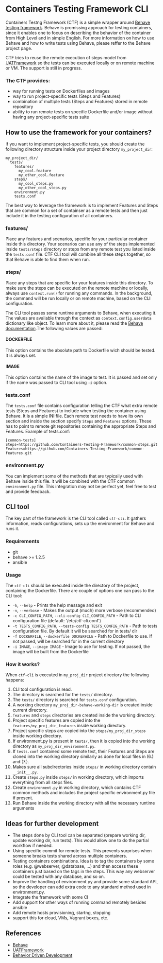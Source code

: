 # Containers Testing Framework CLI
Containers Testng Framework (CTF) is a simple wrapper around [Behave testing framework](http://pythonhosted.org/behave/). Behave is promissing approach for testing containers, since it enables one to focus on describing the behavior of the container from High Level and in simple English. For more information on how to use Behave and how to write tests using Behave, please reffer to the Behave project page.

CTF tries to reuse the remote execution of steps model from [UATFramework](https://github.com/aweiteka/UATFramework) so the tests can be executed locally or on remote machine or VM. The support is still in progress.

### The CTF provides:
- way for running tests on Dockerfiles and images
- way to run project-specific tests (Steps and Features)
- combination of multiple tests (Steps and Features) stored in remote repository
- ability to run remote tests on specific Dockerfile and/or image without having any project-specific tests suite

## How to use the framework for your containers?

If you want to implement project-specific tests, you should create the following directory structure inside your project directory `my_project_dir`:

    my_project_dir/
      tests/
        features/
          my_cool.feature
          my_other_cool.feature
        steps/
          my_cool_steps.py
          my_other_cool_steps.py
        environment.py
        tests.conf

The best way to leverage the framework is to implement Features and Steps that are common for a set of containser as a remote tests and then just include it in the testing configuration of all containers.

### features/
Place any features and scenarios, specific for your particular container inside this directory. Your scenarios can use any of the steps implemented inside `tests/steps` directory or steps from any remote test you listed inside the `tests.conf` file. CTF CLI tool will combine all these steps together, so that Behave is able to find them when run.

### steps/
Place any steps that are specific for your features inside this directory. To make sure the steps can be executed on the remote machine or locally, always use `context.run()` for running any commands. In the background, the command will be run locally or on remote machine, based on the CLI configuration.

The CLI tool passes some runtime arguments to Behave, when executing it. The values are available through the context as `context.config.userdata` dictionary like object. To learn more about it, please read the [Behave documentation](http://pythonhosted.org/behave/new_and_noteworthy_v1.2.5.html#userdata).The following values are passed:

#### DOCKERFILE
This option contains the absolute path to Dockerfile wich should be tested. It is always set.

#### IMAGE
This option contains the name of the image to test. It is passed and set only if the name was passed to CLI tool using `-i` option.

### tests.conf
The `tests.conf` file contains configuration telling the CTF what extra remote tests (Steps and Features) to include when testing the container using Behave. It is a simple INI file. Each remote test needs to have its own section and inside the section specify `Steps` and `Features` options. These has to point to remote git repositories containing the appropriate Steps and Features. Example of tests.conf:

    [common-tests]
    Steps=https://github.com/Containers-Testing-Framework/common-steps.git
    Features=https://github.com/Containers-Testing-Framework/common-features.git

### environment.py
You can implement some of the methods that are typically used with Behave inside this file. It will be combined with the CTF common `environment.py` file. This integration may not be perfect yet, feel free to test and provide feedback.

## CLI tool
The key part of the framework is the CLI tool called `ctf-cli`. It gathers information, reads configurations, sets up the environment for Behave and runs it.

### Requirements
* git
* behave >= 1.2.5
* ansible

### Usage
The `ctf-cli` should be executed inside the directory of the project, containing the Dockerfile. There are couple of options one can pass to the CLI tool:

- `-h`, `--help` - Prints the help message and exit
- `-v`, `--verbose` - Makes the output (much) more verbose (recommended)
- `-c CLI_CONFIG_PATH`, `--cli-config CLI_CONFIG_PATH` - Path to CLI configuration file (default: '/etc/ctf-cli.conf')
- `-t TESTS_CONFIG_PATH`, `--tests-config TESTS_CONFIG_PATH` - Path to tests configuration file. By default it will be searched for in tests/ dir
- `-f DOCKERFILE`, `--dockerfile DOCKERFILE` - Path to Dockerfile to use. If not passed, will be searched for in the current directory
- `-i IMAGE`, `--image IMAGE` - Image to use for testing. If not passed, the image will be built from the Dockerfile

### How it works?
When `ctf-cli` is executed in `my_proj_dir` project directory the following happens:

1. CLI tool configuration is read.
2. The directory is searched for the `tests/` directory.
3. The `tests/` directory is searched for `tests.conf` configuration.
4. A working directory `my_proj_dir-behave-working-dir` is created inside current directory.
5. `features` and `steps` directories are created inside the working directory.
6. Project specific features are copied into the `features/my_proj_dir_features` inside working directory.
7. Project specific steps are copied into the `steps/my_proj_dir_steps` inside working directory.
8. If environment.py is present in `tests/`, then it is copied into the working directory as `my_proj_dir_environment.py`.
9. If `tests.conf` contained some remote test, their Features and Steps are cloned into the working directory similarly as done for local files in (6.) and (7.).
10. Makes sure all subdirectories inside `steps/` in working directory contain `__init__.py`.
11. Create `steps.py` inside `steps/` in working directory, which imports everything from all steps files.
12. Create `environment.py` in working directory, which contains CTF common methods and includes the project specific environment.py file if present.
13. Run Behave inside the working directory with all the necessary runtime arguments

## Ideas for further development
- The steps done by CLI tool can be separated (prepare working dir, update working dir, run tests). This would allow one to do the partial workflow if needed.
- Using specific commit for remote tests. This prevents surprises when someone breaks tests shared across multiple containers.
- Testing containers combinations. Idea is to tag the containers by some roles (e.g. @webserver, @database, ...) and then access these containers just based on the tags in the steps. This way any webserver could be tested with any database, and so on.
- Improve the handling of environment.py and provide some standard API, so the developer can add extra code to any standard method used in environment.py.
- Integrate the framework with some CI
- Add support for other ways of running command remotely besides ansible
- Add remote hosts provisioning, startng, stopping
 - support this for cloud, VMs, Vagrant boxes, etc.

## References
- [Behave](http://pythonhosted.org/behave/index.html)
- [UATFramework](https://github.com/aweiteka/UATFramework)
- [Behavior Driven Development](http://en.wikipedia.org/wiki/Behavior-driven_development)

